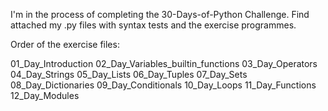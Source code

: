 I'm in the process of completing the 30-Days-of-Python Challenge. Find attached my .py files with syntax tests and the exercise programmes.

Order of the exercise files:

01_Day_Introduction
02_Day_Variables_builtin_functions
03_Day_Operators
04_Day_Strings
05_Day_Lists
06_Day_Tuples
07_Day_Sets
08_Day_Dictionaries
09_Day_Conditionals
10_Day_Loops
11_Day_Functions
12_Day_Modules
